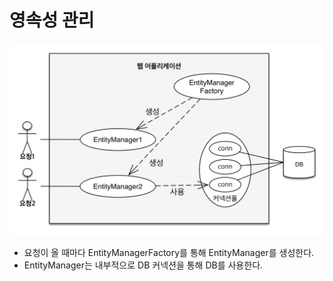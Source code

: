 # 영속성 관리

![](../../.gitbook/assets/kimyounghan-orm-jpa/03/스크린샷%202021-03-13%20오후%205.12.20.png)

- 요청이 올 때마다 EntityManagerFactory를 통해 EntityManager를 생성한다.
- EntityManager는 내부적으로 DB 커넥션을 통해 DB를 사용한다.